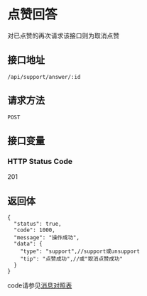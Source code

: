# 点赞回答
对已点赞的再次请求该接口则为取消点赞

## 接口地址

`/api/support/answer/:id`

## 请求方法

```POST ```

## 接口变量


### HTTP Status Code

201

## 返回体

```json5
{
  "status": true,
  "code": 1000,
  "message": "操作成功",
  "data": {
    "type": "support",//support或unsupport
    "tip": "点赞成功",//或"取消点赞成功"
  }
}
``` 

code请参见[消息对照表](消息对照表.md)
